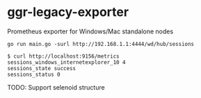 # ggr-legacy-exporter
Prometheus exporter for Windows/Mac standalone nodes

```
go run main.go -surl http://192.168.1.1:4444/wd/hub/sessions
```

```
$ curl http://localhost:9156/metrics 
sessions_windows_internetexplorer_10 4
sessions_state success
sessions_status 0
```

TODO: Support selenoid structure
